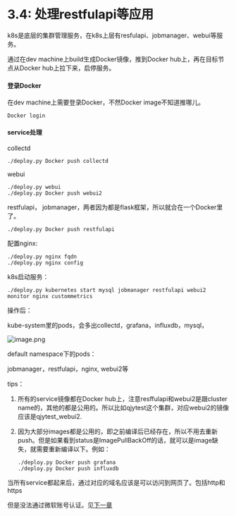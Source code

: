 # 3.4: 处理restfulapi等应用

k8s是底层的集群管理服务，在k8s上层有resfulapi、jobmanager、webui等服务。

通过在dev machine上build生成Docker镜像，推到Docker hub上，再在目标节点从Docker hub上拉下来，启停服务。

#### 登录Docker

在dev machine上需要登录Docker，不然Docker image不知道推哪儿。

```
Docker login
```

#### service处理

collectd

```
./deploy.py Docker push collectd
```

webui

```
./deploy.py webui
./deploy.py Docker push webui2
```

restfulapi， jobmanager，两者因为都是flask框架，所以就合在一个Docker里了。

```
./deploy.py Docker push restfulapi
```

配置nginx:

```
./deploy.py nginx fqdn
./deploy.py nginx config
```

k8s启动服务：

```
./deploy.py kubernetes start mysql jobmanager restfulapi webui2 monitor nginx custommetrics
```

操作后：

kube-system里的pods，会多出collectd，grafana，influxdb，mysql，

![image.png](https://cdn.nlark.com/yuque/0/2019/png/328536/1560832440152-68419101-e659-48c1-96a6-59d6b693f677.png)

default namespace下的pods：

jobmanager，restfulapi，nginx, webui2等

tips：

1. 所有的service镜像都在Docker hub上，注意resffulapi和webui2是跟cluster name的，其他的都是公用的。所以比如qjytest这个集群，对应webui2的镜像应该是qjytest_webui2.

2. 因为大部分images都是公用的，即之前编译后已经存在，所以不用去重新push。但是如果看到status是ImagePullBackOff的话，就可以是image缺失，就需要重新编译以下。例如：

   ```
   ./deploy.py Docker push grafana
   ./deploy.py Docker push influxdb
   ```

   

当所有service都起来后，通过对应的域名应该是可以访问到网页了。包括http和https

但是没法通过微软账号认证。见[下一章](./auth.md)